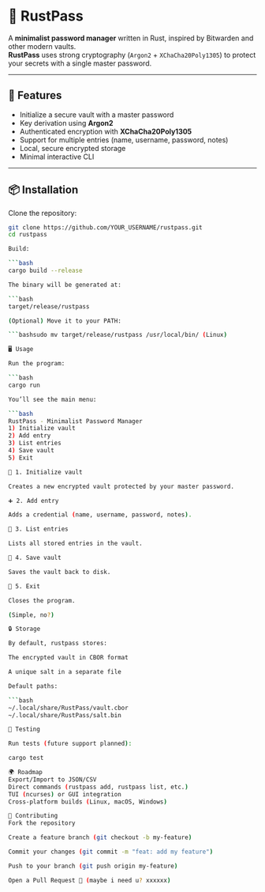 # 🔐 RustPass

A **minimalist password manager** written in Rust, inspired by Bitwarden and other modern vaults.  
**RustPass** uses strong cryptography (`Argon2` + `XChaCha20Poly1305`) to protect your secrets with a single master password.

---

## 🚀 Features
- Initialize a secure vault with a master password
- Key derivation using **Argon2**
- Authenticated encryption with **XChaCha20Poly1305**
- Support for multiple entries (name, username, password, notes)
- Local, secure encrypted storage
- Minimal interactive CLI

---

## 📦 Installation

Clone the repository:

```bash
git clone https://github.com/YOUR_USERNAME/rustpass.git
cd rustpass

Build: 

```bash
cargo build --release

The binary will be generated at:

```bash
target/release/rustpass

(Optional) Move it to your PATH:

```bashsudo mv target/release/rustpass /usr/local/bin/ (Linux)

🖥️ Usage

Run the program:

```bash
cargo run

You’ll see the main menu:

```bash
RustPass - Minimalist Password Manager
1) Initialize vault
2) Add entry
3) List entries
4) Save vault
5) Exit

🔑 1. Initialize vault

Creates a new encrypted vault protected by your master password.

➕ 2. Add entry

Adds a credential (name, username, password, notes).

📜 3. List entries

Lists all stored entries in the vault.

💾 4. Save vault

Saves the vault back to disk.

🚪 5. Exit

Closes the program.

(Simple, no?)

🔒 Storage

By default, rustpass stores:

The encrypted vault in CBOR format

A unique salt in a separate file

Default paths:

```bash
~/.local/share/RustPass/vault.cbor
~/.local/share/RustPass/salt.bin

🧪 Testing

Run tests (future support planned):

cargo test

🌍 Roadmap
Export/Import to JSON/CSV
Direct commands (rustpass add, rustpass list, etc.)
TUI (ncurses) or GUI integration
Cross-platform builds (Linux, macOS, Windows)

🤝 Contributing
Fork the repository

Create a feature branch (git checkout -b my-feature)

Commit your changes (git commit -m "feat: add my feature")

Push to your branch (git push origin my-feature)

Open a Pull Request 🚀 (maybe i need u? xxxxxx)
